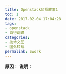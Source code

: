 ```yaml
---
title: Openstack侦探故事1
toc: 1
date: 2017-02-04 17:04:28
tags:
- openstack
- 自行翻译
categories:
- 技术文艺
- 国外转载
permalink: Swork
---
```

**原因**：
**说明**：

<!-- more -->